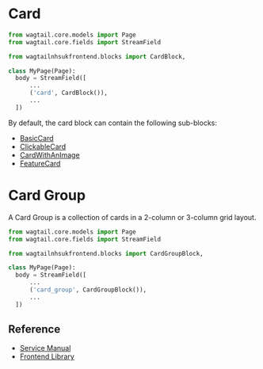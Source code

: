 
# Card

```py
from wagtail.core.models import Page
from wagtail.core.fields import StreamField

from wagtailnhsukfrontend.blocks import CardBlock,

class MyPage(Page):
  body = StreamField([
      ...
      ('card', CardBlock()),
      ...
  ])
```

By default, the card block can contain the following sub-blocks:

* [BasicCard](./basic_card.md)
* [ClickableCard](./clickable_card.md)
* [CardWithAnImage](./card_with_image.md)
* [FeatureCard](./feature_card.md)

# Card Group

A Card Group is a collection of cards in a 2-column or 3-column grid layout.

```py
from wagtail.core.models import Page
from wagtail.core.fields import StreamField

from wagtailnhsukfrontend.blocks import CardGroupBlock,

class MyPage(Page):
  body = StreamField([
      ...
      ('card_group', CardGroupBlock()),
      ...
  ])
```

## Reference

* [Service Manual](https://service-manual.nhs.uk/design-system/components/card)
* [Frontend Library](https://github.com/nhsuk/nhsuk-frontend/tree/master/packages/components/card)
